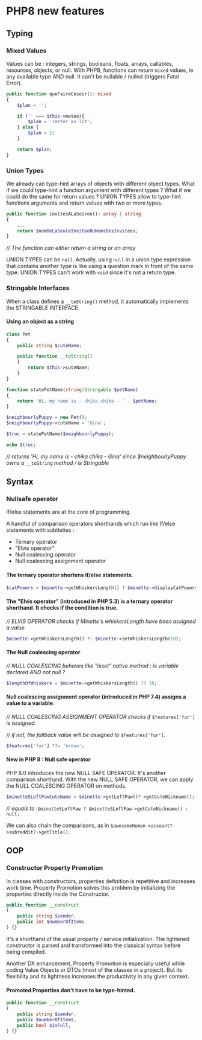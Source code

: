 # PHP8 new features

## Typing
### Mixed Values
Values can be : integers, strings, booleans, floats, arrays, callables, resources, objects, or null.
With PHP8, functions can return `mixed` values, ie any available type AND null.
It can't be nullable / nulled (triggers Fatal Error).

```php
public function queFaireCesoir(): mixed
{
	$plan = '';

	if ('' === $this->meteo){
		$plan = 'rester au lit';
	} else {
		$plan = 2;
	}

	return $plan;
}
```

### Union Types
We already can type-hint arrays of objects with different object types.
What if we could type-hint a function argument with different types ? What if we could do the same for return values ?
UNION TYPES allow to type-hint functions arguments and return values with two or more types.

```php
public function invitesALaSoiree(): array | string
{
	...
	return $nomDeLaSeuleInviteeOuNomsDesInvitees;
}
```

*// The function can either return a string or an array*

UNION TYPES can be `null`. Actually, using `null` in a union type expression that contains another type is like using a question mark in front of the same type.
UNION TYPES can't work with `void` since it's not a return type.


### Stringable Interfaces
When a class defines a `__toString()` method, it automatically implements the STRINGABLE INTERFACE.
#### Using an object as a string
```php
class Pet
{
	public string $cuteName;

	public function __toString()
	{
		return $this->cuteName;
	}
}

function statePetName(string|Stringable $petName)
{
	return 'Hi, my name is - chika chika - ' . $petName;
}

$neighbourlyPuppy = new Pet();
$neighbourlyPuppy->cuteName = 'Gina';

$truc = statePetName($neighbourlyPuppy);

echo $truc;
```

*// returns 'Hi, my name is - chika chika - Gina' since $neighbourlyPuppy owns a* `__toString` *method / is Stringable*


## Syntax
### Nullsafe operator
If/else statements are at the core of programming.

A handful of comparison operators shorthands which run like If/else statements with subtleties  :
- Ternary operator
- "Elvis operator"
- Null coalescing operator
- Null coalescing assignment operator

#### The ternary operator shortens if/else statements.
```php
$catPowers = $minette->getWhiskersLength() ? $minette->displayCatPowers() : null;
```

#### The "Elvis operator" (introduced in PHP 5.3) is a ternary operator shorthand. It checks if the condition is true.
*// ELVIS OPERATOR checks if Minette's whiskersLength have been assigned a value*

```php
$minette->getWhiskersLength() ?: $minette->setWhiskersLength(10);
```

#### The Null coalescing operator
*// NULL COALESCING behaves like "isset" native method : is variable declared AND not null ?*

```php
$lengthOfWhiskers = $minette->getWhiskersLength() ?? 10;
```

#### Null coalescing assignment operator (introduced in PHP 7.4) assigns a value to a variable.
*// NULL COALESCING ASSIGNMENT OPERATOR checks if* `$features['fur']` *is assigned.*

*// if not, the fallback value will be assigned to* `$features['fur']`*.*

```php
$features['fur'] ??= 'brown';
```

#### New in PHP 8 : Null safe operator
PHP 8.0 introduces the new NULL SAFE OPERATOR. It's another comparison shorthand.
With the new NULL SAFE OPERATOR, we can apply the NULL COALESCING OPERATOR on methods.

```php
$minetteSLeftPawCuteName = $minette->getLeftPaw()?->getCuteNickname();
```

*// equals to* :`$minetteSLeftPaw ? $minetteSLeftPaw->getCuteNickname() : null;`

We can also chain the comparisons, as in `$awesomeHuman->account?->subreddit?->getTitle()`.


## OOP
### Constructor Property Promotion
In classes with constructors, properties definition is repetitive and increases work time.
Property Promotion solves this problem by  initializing the properties directly inside the Constructor.

```php
public function __construct
(
	public string $sender,
    public int $numberOfItems
) {}
```

It's a shorthand of the usual property / service initialization. The lightened constructor is parsed and transformed into the classical syntax before being compiled.


Another DX enhancement, Property Promotion is especially useful while coding Value Objects or DTOs (most of the classes in a project).
But its flexibility and its lightness increases the productivity in any given context.

#### Promoted Properties don't have to be type-hinted.
```php
public function __construct
(
	public string $sender,
	public $numberOfItems,
	public bool $isFull,
) {}
```
